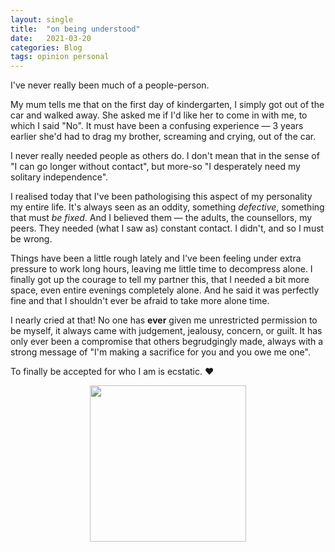 ```yaml
---
layout: single
title:  "on being understood"
date:   2021-03-20
categories: Blog
tags: opinion personal
---
```


I've never really been much of a people-person.

My mum tells me that on the first day of kindergarten, I simply got out of the car and walked away. She asked me if I'd like her to come in with me, to which I said "No". It must have been a confusing experience — 3 years earlier she'd had to drag my brother, screaming and crying, out of the car.

I never really needed people as others do. I don't mean that in the sense of "I can go longer without contact", but more-so "I desperately need my solitary independence".

I realised today that I've been pathologising this aspect of my personality my entire life. It's always seen as an oddity, something *defective*, something that must *be fixed*. And I believed them — the adults, the counsellors, my peers. They needed (what I saw as) constant contact. I didn't, and so I must be wrong.

Things have been a little rough lately and I've been feeling under extra pressure to work long hours, leaving me little time to decompress alone. I finally got up the courage to tell my partner this, that I needed a bit more space, even entire evenings completely alone. And he said it was perfectly fine and that I shouldn't ever be afraid to take more alone time.

I nearly cried at that! No one has **ever** given me unrestricted permission to be myself, it always came with judgement, jealousy, concern, or guilt. It has only ever been a compromise that others begrudgingly made, always with a strong message of "I'm making a sacrifice for you and you owe me one".

To finally be accepted for who I am is ecstatic. ❤️

<p align="center">
<img src="{{ site.url }}{{ site.baseurl }}/assets/images/sunflower.jpg" alt="" title="A field of sunflowers; his favourite." width="250">
</p>
